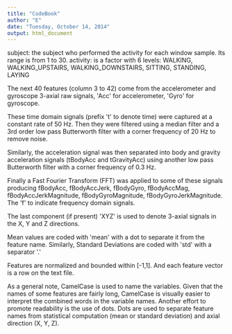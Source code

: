 ```yaml
---
title: "CodeBook"
author: "E"
date: "Tuesday, October 14, 2014"
output: html_document
---
```

subject: the subject who performed the activity for each window sample. Its range is from 1 to 30.
activity: is a factor with 6 levels: WALKING, WALKING_UPSTAIRS, WALKING_DOWNSTAIRS, SITTING, STANDING, LAYING

The next 40 features (column 3 to 42) come from the accelerometer and gyroscope 3-axial raw signals, 'Acc' for accelerometer, 'Gyro' for gyroscope. 

These time domain signals (prefix 't' to denote time) were captured at a constant rate of 50 Hz. Then they were filtered using a median filter and a 3rd order low pass Butterworth filter with a corner frequency of 20 Hz to remove noise. 

Similarly, the acceleration signal was then separated into body and gravity acceleration signals (tBodyAcc and tGravityAcc) using another low pass Butterworth filter with a corner frequency of 0.3 Hz. 

Finally a Fast Fourier Transform (FFT) was applied to some of these signals producing fBodyAcc, fBodyAccJerk, fBodyGyro, fBodyAccMag, fBodyAccJerkMagnitude, fBodyGyroMagnitude, fBodyGyroJerkMagnitude. The 'f' to indicate frequency domain signals. 

The last component (if present) 'XYZ' is used to denote 3-axial signals in the X, Y and Z directions.

Mean values are coded with 'mean' with a dot to separate it from the feature name. Similarly, Standard Deviations are coded with 'std' with a separator '.'

Features are normalized and bounded within [-1,1]. And each feature vector is a row on the text file.

As a general note, CamelCase is used to name the variables. Given that the names of some features are fairly long, CamelCase is visually easier to interpret the combined words in the variable names. Another effort to promote readability is the use of dots. Dots are used to separate feature names from statistical computation (mean or standard deviation) and axial direction (X, Y, Z).
